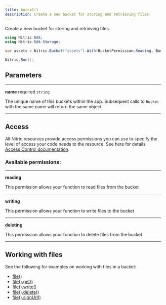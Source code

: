 ```yaml
---
title: bucket()
description: Create a new bucket for storing and retrieving files.
---
```


Create a new bucket for storing and retrieving files.

```csharp
using Nitric.Sdk;
using Nitric.Sdk.Storage;

var assets = Nitric.Bucket("assets").With(BucketPermission.Reading, BucketPermission.Writing, BucketPermission.Deleting);

Nitric.Run();
```

## Parameters

---

**name** required `string`

The unique name of this buckets within the app. Subsequent calls to `Bucket` with the same name will return the same object.

---

## Access

All Nitric resources provide access permissions you can use to specify the level of access your code needs to the resource. See here for details [Access Control documentation](../../../../access-control).

### Available permissions:

---

**reading**

This permission allows your function to read files from the bucket

---

**writing**

This permission allows your function to write files to the bucket

---

**deleting**

This permission allows your function to delete files from the bucket

---

## Working with files

See the following for examples on working with files in a bucket:

- [file()](./bucket-file.md)
- [file().get()](./bucket-file-get.md)
- [file().write()](./bucket-file-write.md)
- [file().delete()](./bucket-file-delete.md)
- [file().signUrl()](./bucket-file-signurl.md)
